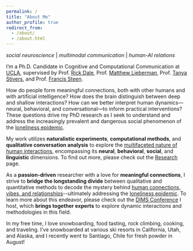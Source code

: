 ```yaml
---
permalink: /
title: "About Me"
author_profile: true
redirect_from: 
  - /about/
  - /about.html
---
```

*social neuroscience* \| *multimodal communication* \| *human-AI relations*

I’m a Ph.D. Candidate in Cognitive and Computational Communication at [UCLA](https://comm.ucla.edu/person/grace-qiyuan-miao/), supervised by Prof. [Rick Dale](https://comm.ucla.edu/person/rick-dale-2/), Prof. [Matthew Lieberman](https://www.uclascnlab.com/people), Prof. [Tanya Stivers](https://sites.google.com/g.ucla.edu/tanya-stivers/home), and Prof. [Francis Steen](https://comm.ucla.edu/person/francis-steen/).

How do people form meaningful connections, both with other humans and with artificial intelligence? How does the brain distinguish between deep and shallow interactions? How can we better interpret human dynamics—neural, behavioral, and conversational—to inform practical interventions? These questions drive my PhD research as I seek to understand and address the increasingly prevalent and dangerous social phenomenon of the [loneliness epidemic](https://www.nytimes.com/2024/08/27/magazine/loneliness-epidemic-cure.html).

My work utilizes **naturalistic experiments**, **computational methods**, and **qualitative conversation analysis** to explore the <u>multifaceted nature of human interactions</u>, encompassing its **neural**, **behavioral**, **social**, and **linguistic** dimensions. To find out more, please check out the [Research](/research/) page.

As a **passion-driven** researcher with a love for **meaningful connections**, I strive to **bridge the longstanding divide** between qualitative and quantitative methods to decode the mystery behind <u>human connections, vibes, and relationships</u>--ultimately addressing the <u>loneliness epidemic</u>. To learn more about this endeavor, please check out the [DIMS Conference](/dims/) I host, which **brings together experts** to explore dynamic interactions and methodologies in this field.

In my free time, I love snowboarding, food tasting, rock climbing, cooking, and traveling. I’ve snowboarded at various ski resorts in California, Utah, and Alaska, and I recently went to Santiago, Chile for fresh powder in August!

